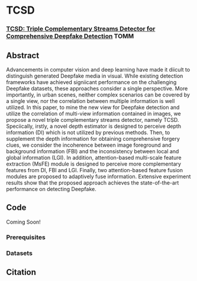 # TCSD

### [TCSD: Triple Complementary Streams Detector for Comprehensive Deepfake Detection](https://web.archive.org/web/20220823080045id_/https://dl.acm.org/doi/pdf/10.1145/3558004) TOMM

## Abstract
Advancements in computer vision and deep learning have made it diicult to distinguish generated Deepfake media in visual. While existing detection frameworks have achieved signiicant performance on the challenging Deepfake datasets, these approaches consider a single perspective. More importantly, in urban scenes, neither complex scenarios can be covered by a single view, nor the correlation between multiple information is well utilized. In this paper, to mine the new view for Deepfake detection and utilize the correlation of multi-view information contained in images, we propose a novel triple complementary streams detector, namely TCSD. Speciically, irstly, a novel depth estimator is designed to perceive depth information (DI) which is not utilized by previous methods. Then, to supplement the depth information for obtaining comprehensive forgery clues, we consider the incoherence between image foreground and background information (FBI) and the inconsistency between local and global information (LGI). In addition, attention-based multi-scale feature extraction (MsFE) module is designed to perceive more complementary features from DI, FBI and LGI. Finally, two attention-based feature fusion modules are proposed to adaptively fuse information. Extensive experiment results show that the proposed approach achieves the state-of-the-art performance on detecting Deepfake.

## Code 
Coming Soon!

### Prerequisites

### Datasets

## Citation

